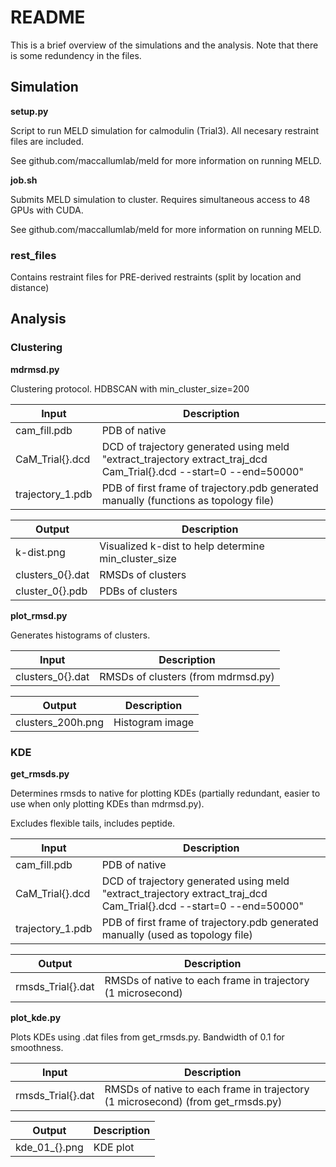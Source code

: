 # README

This is a brief overview of the simulations and the analysis. Note that there is some redundency in the files.

## Simulation

**setup.py**

Script to run MELD simulation for calmodulin (Trial3). All necesary restraint files are included.

See github.com/maccallumlab/meld for more information on running MELD.

**job.sh**

Submits MELD simulation to cluster. Requires simultaneous access to 48 GPUs with CUDA. 

See github.com/maccallumlab/meld for more information on running MELD.

### rest_files

Contains restraint files for PRE-derived restraints (split by location and distance) 


## Analysis

### Clustering

**mdrmsd.py**

Clustering protocol. HDBSCAN with min_cluster_size=200

Input | Description
----- | -----------
cam_fill.pdb	    |	PDB of native
CaM_Trial{}.dcd	    |	DCD of trajectory generated using meld "extract_trajectory extract_traj_dcd Cam_Trial{}.dcd --start=0 --end=50000"
trajectory_1.pdb    |	PDB of first frame of trajectory.pdb generated manually (functions as topology file)

Output | Description
------ | -----------
k-dist.png	    |	Visualized k-dist to help determine min_cluster_size
clusters_0{}.dat    |	RMSDs of clusters
cluster_0{}.pdb	    |	PDBs of clusters



**plot_rmsd.py**

Generates histograms of clusters.

Input | Description
----- | -----------
clusters_0{}.dat |	RMSDs of clusters (from mdrmsd.py)

Output | Description
------ | -----------
clusters_200h.png |	Histogram image


### KDE

**get_rmsds.py**

Determines rmsds to native for plotting KDEs (partially redundant, easier to use when only plotting KDEs than mdrmsd.py).

Excludes flexible tails, includes peptide.

Input | Description
----- | -----------
cam_fill.pdb	    |	PDB of native
CaM_Trial{}.dcd	    |	DCD of trajectory generated using meld "extract_trajectory extract_traj_dcd Cam_Trial{}.dcd --start=0 --end=50000"
trajectory_1.pdb    |	PDB of first frame of trajectory.pdb generated manually (used as topology file)

Output | Description
------ | -----------
rmsds_Trial{}.dat |	RMSDs of native to each frame in trajectory (1 microsecond)



**plot_kde.py**

Plots KDEs using .dat files from get_rmsds.py. Bandwidth of 0.1 for smoothness.

Input | Description
----- | -----------
rmsds_Trial{}.dat |	RMSDs of native to each frame in trajectory (1 microsecond) (from get_rmsds.py)

Output | Description
------ | -----------
kde_01_{}.png	|	KDE plot
